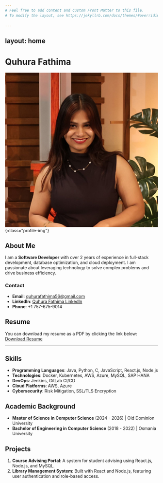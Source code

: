 ```yaml
---
# Feel free to add content and custom Front Matter to this file.
# To modify the layout, see https://jekyllrb.com/docs/themes/#overriding-theme-defaults

---
```

layout: home
---

# Quhura Fathima
![Profile Picture](/assets/images/professionalpicture_fathima.jpg){:class="profile-img"}

## About Me
I am a **Software Developer** with over 2 years of experience in full-stack development, database optimization, and cloud deployment. I am passionate about leveraging technology to solve complex problems and drive business efficiency.

### Contact
- **Email**: [quhurafathima56@gmail.com](mailto:quhurafathima56@gmail.com)
- **LinkedIn**: [Quhura Fathima LinkedIn](https://www.linkedin.com/in/quhurafathima/)
- **Phone**: +1 757-675-9014

## Resume
You can download my resume as a PDF by clicking the link below:
[Download Resume](assets/Resume_Latest_Fathima.pdf)

---

## Skills
- **Programming Languages**: Java, Python, C, JavaScript, React.js, Node.js
- **Technologies**: Docker, Kubernetes, AWS, Azure, MySQL, SAP HANA
- **DevOps**: Jenkins, GitLab CI/CD
- **Cloud Platforms**: AWS, Azure
- **Cybersecurity**: Risk Mitigation, SSL/TLS Encryption

## Academic Background
- **Master of Science in Computer Science** (2024 - 2026) | Old Dominion University
- **Bachelor of Engineering in Computer Science** (2018 - 2022) | Osmania University

## Projects
1. **Course Advising Portal**: A system for student advising using React.js, Node.js, and MySQL.
2. **Library Management System**: Built with React and Node.js, featuring user authentication and role-based access.


